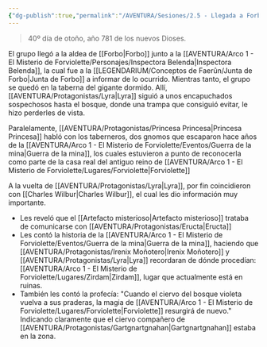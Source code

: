 ```yaml
---
{"dg-publish":true,"permalink":"/AVENTURA/Sesiones/2.5 - Llegada a Forbo/"}
---
```


> 40º día de otoño, año 781 de los nuevos Dioses.

El grupo llegó a la aldea de [[Forbo\|Forbo]] junto a la [[AVENTURA/Arco 1 -  El Misterio de Forviolette/Personajes/Inspectora Belenda\|Inspectora Belenda]], la cual fue a la [[LEGENDARIUM/Conceptos de Faerûn/Junta de Forbo\|Junta de Forbo]] a informar de lo ocurrido. Mientras tanto, el grupo se quedó en la taberna del gigante dormido. Allí, [[AVENTURA/Protagonistas/Lyra\|Lyra]] siguió a unos encapuchados sospechosos hasta el bosque, donde una trampa que consiguió evitar, le hizo perderles de vista.

Paralelamente, [[AVENTURA/Protagonistas/Princesa Princesa\|Princesa Princesa]] habló con los taberneros, dos gnomos que escaparon hace años de la [[AVENTURA/Arco 1 -  El Misterio de Forviolette/Eventos/Guerra de la mina\|Guerra de la mina]], los cuales estuvieron a punto de reconocerla como parte de la casa real del antiguo reino de [[AVENTURA/Arco 1 -  El Misterio de Forviolette/Lugares/Forviolette\|Forviolette]]

A la vuelta de [[AVENTURA/Protagonistas/Lyra\|Lyra]], por fin coincidieron con [[Charles Wilbur\|Charles Wilbur]], el cual les dio información muy importante.
- Les reveló que el [[Artefacto misterioso\|Artefacto misterioso]] trataba de comunicarse con [[AVENTURA/Protagonistas/Eructa\|Eructa]]
- Les contó la historia de la [[AVENTURA/Arco 1 -  El Misterio de Forviolette/Eventos/Guerra de la mina\|Guerra de la mina]], haciendo que [[AVENTURA/Protagonistas/Irenix Moñotero\|Irenix Moñotero]] y [[AVENTURA/Protagonistas/Lyra\|Lyra]] recordaran de dónde procedían: [[AVENTURA/Arco 1 -  El Misterio de Forviolette/Lugares/Zirdam\|Zirdam]], lugar que actualmente está en ruinas.
- También les contó la profecía: "Cuando el ciervo del bosque violeta vuelva a sus praderas, la magia de [[AVENTURA/Arco 1 -  El Misterio de Forviolette/Lugares/Forviolette\|Forviolette]] resurgirá de nuevo." Indicando claramente que el ciervo compañero de [[AVENTURA/Protagonistas/Gartgnartgnahan\|Gartgnartgnahan]] estaba en la zona.
